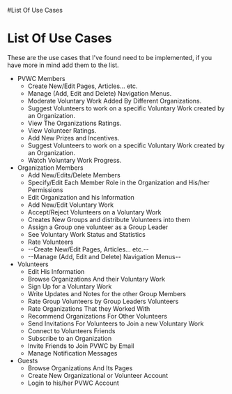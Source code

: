 #List Of Use Cases

# List Of Use Cases #
These are the use cases that I've found need to be implemented, if you have more in mind add them to the list.

  * PVWC Members
    * Create New/Edit Pages, Articles… etc.
    * Manage (Add, Edit and Delete) Navigation Menus.
    * Moderate Voluntary Work Added By Different Organizations.
    * Suggest Volunteers to work on a specific Voluntary Work created by an Organization.
    * View The Organizations Ratings.
    * View Volunteer Ratings.
    * Add New Prizes and Incentives.
    * Suggest Volunteers to work on a specific Voluntary Work created by an Organization.
    * Watch Voluntary Work Progress.
  * Organization Members
    * Add New/Edits/Delete Members
    * Specify/Edit Each Member Role in the Organization and His/her Permissions
    * Edit Organization and his Information
    * Add New/Edit Voluntary Work
    * Accept/Reject Volunteers on a Voluntary Work
    * Creates New Groups and distribute Volunteers into them
    * Assign a Group one volunteer as a Group Leader
    * See Voluntary Work Status and Statistics
    * Rate Volunteers
    * --Create New/Edit Pages, Articles… etc.--
    * --Manage (Add, Edit and Delete) Navigation Menus--
  * Volunteers
    * Edit His Information
    * Browse Organizations And their Voluntary Work
    * Sign Up for a Voluntary Work
    * Write Updates and Notes for the other Group Members
    * Rate Group Volunteers by Group Leaders Volunteers
    * Rate Organizations That they Worked With
    * Recommend Organizations For Other Volunteers
    * Send Invitations For Volunteers to Join a new Voluntary Work
    * Connect to Volunteers Friends
    * Subscribe to an Organization
    * Invite Friends to Join PVWC by Email
    * Manage Notification Messages
  * Guests
    * Browse Organizations And Its Pages
    * Create New Organizational or Volunteer Account
    * Login to his/her PVWC Account